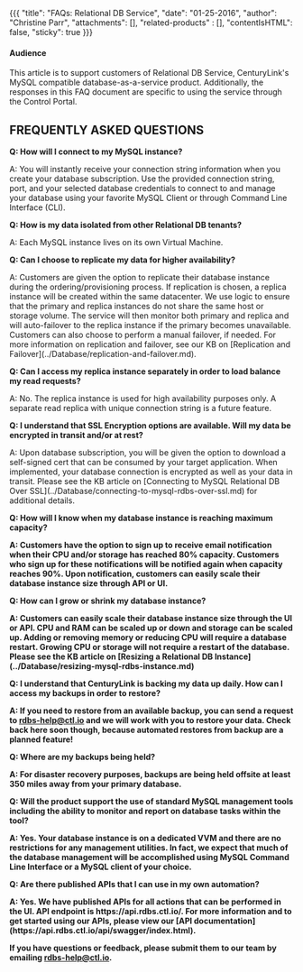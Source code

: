 {{{
  "title": "FAQs: Relational DB Service",
  "date": "01-25-2016",
  "author": "Christine Parr",
  "attachments": [],
  "related-products" : [],
  "contentIsHTML": false,
  "sticky": true
}}}


#### Audience

This article is to support customers of Relational DB Service, CenturyLink's MySQL compatible database-as-a-service product.  Additionally, the responses in this FAQ document are specific to using the service through the Control Portal.


## FREQUENTLY ASKED QUESTIONS

<p><strong>Q: How will I connect to my MySQL instance?</strong>
</p>
<p>A: You will instantly receive your connection string information when you create your database subscription.  Use the provided connection string, port, and your selected database credentials to connect to and manage your database using your favorite MySQL Client or through Command Line Interface (CLI).</p>

<p><strong>Q: How is my data isolated from other Relational DB tenants?</strong>
</p>
<p>A: Each MySQL instance lives on its own Virtual Machine.</p>

<p><strong>Q: Can I choose to replicate my data for higher availability?</strong>
</p>
<p>A: Customers are given the option to replicate their database instance during the ordering/provisioning process.  If replication is chosen, a replica instance will be created within the same datacenter.  We use logic to ensure that the primary and replica instances do not share the same host or storage volume.  The service will then monitor both primary and replica and will auto-failover to the replica instance if the primary becomes unavailable.  Customers can also choose to perform a manual failover, if needed.  For more information on replication and failover, see our KB on [Replication and Failover](../Database/replication-and-failover.md).</p>
</p>
<p><strong>Q: Can I access my replica instance separately in order to load balance my read requests?</strong>
</p>
<p>A: No.  The replica instance is used for high availability purposes only.  A separate read replica with unique connection string is a future feature.
</p>  
<p><strong>Q: I understand that SSL Encryption options are available.  Will my data be encrypted in transit and/or at rest? </strong>
</p>
<p>A: Upon database subscription, you will be given the option to download a self-signed cert that can be consumed by your target application. When implemented, your database connection is encrypted as well as your data in transit.  Please see the KB article on [Connecting to MySQL Relational DB Over SSL](../Database/connecting-to-mysql-rdbs-over-ssl.md) for additional details.
</p>
<p><strong>Q: How will I know when my database instance is reaching maximum capacity?
</p>A: Customers have the option to sign up to receive email notification when their CPU and/or storage has reached 80% capacity.  Customers who sign up for these notifications will be notified again when capacity reaches 90%.  Upon notification, customers can easily scale their database instance size through API or UI.

<p><strong>Q: How can I grow or shrink my database instance?</strong>
</p>A: Customers can easily scale their database instance size through the UI or API.  CPU and RAM can be scaled up or down and storage can be scaled up.  Adding or removing memory or reducing CPU will require a database restart.  Growing CPU or storage will not require a restart of the database.  Please see the KB article on [Resizing a Relational DB Instance](../Database/resizing-mysql-rdbs-instance.md)
</p>
<p><strong>Q: I understand that CenturyLink is backing my data up daily.  How can I access my backups in order to restore? </strong>
</p>
<p>A: If you need to restore from an available backup, you can send a request to <a href="mailto:rdbs-help@ctl.io">rdbs-help@ctl.io</a> and we will work with you to restore your data.  Check back here soon though, because automated restores from backup are a planned feature!</p>
<p><strong>Q: Where are my backups being held? </strong>
</p>
<p>A: For disaster recovery purposes, backups are being held offsite at least 350 miles away from your primary database.  
</p>
<p><strong>Q: Will the product support the use of standard MySQL management tools including the ability to monitor and report on database tasks within the tool?  </strong>
</p>
<p>A: Yes.  Your database instance is on a dedicated VVM and there are no restrictions for any management utilities.  In fact, we expect that much of the database management will be accomplished using MySQL Command Line Interface or a MySQL client of your choice.
<p>
<p><strong>Q: Are there published APIs that I can use in my own automation? </strong>
</p>
<p>A: Yes.  We have published APIs for all actions that can be performed in the UI.  API endpoint is https://api.rdbs.ctl.io/.  For more information and to get started using our APIs, please view our [API documentation](https://api.rdbs.ctl.io/api/swagger/index.html).


**If you have questions or feedback, please submit them to our team by emailing <a href="mailto:rdbs-help@ctl.io">rdbs-help@ctl.io</a>.**
